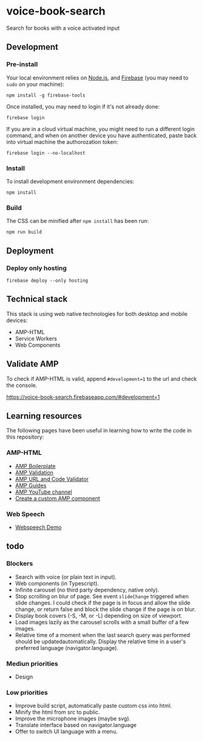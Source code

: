 # voice-book-search
Search for books with a voice activated input

## Development

### Pre-install
Your local environment relies on [Node.js](https://nodejs.org), and [Firebase](https://firebase.google.com/) (you may need to `sudo` on your machine):

```
npm install -g firebase-tools
```

Once installed, you may need to login if it's not already done:

```
firebase login
```

If you are in a cloud virtual machine, you might need to run a different login command, and when on another device you have authenticated, paste back into virtual machine the authorozation token:

```
firebase login --no-localhost
```

### Install
To install development environment dependencies:

```
npm install
```

### Build
The CSS can be minified after `npm install` has been run:

```
npm run build
```

## Deployment

### Deploy only hosting
```
firebase deploy --only hosting
```

## Technical stack
This stack is using web native technologies for both desktop and mobile devices:
- AMP-HTML
- Service Workers
- Web Components

## Validate AMP
To check if AMP-HTML is valid, append `#development=1` to the url and check the console.

https://voice-book-search.firebaseapp.com/#development=1

## Learning resources
The following pages have been useful in learning how to write the code in this repository:

### AMP-HTML
- [AMP Boilerplate](https://amp.dev/boilerplate/)
- [AMP Validation](https://amp.dev/documentation/guides-and-tutorials/learn/validation-workflow/validate_amp)
- [AMP URL and Code Validator](https://search.google.com/test/amp)
- [AMP Guides](https://amp.dev/documentation/guides-and-tutorials/start/create/basic_markup?format=websites)
- [AMP YouTube channel](https://www.youtube.com/watch?v=OO9oKhs80aI&list=PLXTOW_XMsIDQf5mXiTT6MhdYluziN7dwP&index=4)
- [Create a custom AMP component](https://codelabs.developers.google.com/codelabs/creating-your-first-amp-component/index.html?index=..%2F..index#1)

### Web Speech
- [Webspeech Demo](https://github.com/googlearchive/webplatform-samples/tree/master/webspeechdemo)

## todo

### Blockers
- Search with voice (or plain text in input).
- Web components (in Typescript).
- Infinite carousel (no third party dependency, native only).
- Stop scrolling on blur of page. See event `slideChange` triggered when slide changes. I could check if the page is in focus and allow the slide change, or return false and block the slide change if the page is on blur.
- Display book covers (-S, -M, or -L) depending on size of viewport.
- Load images lazily as the carousel scrolls with a small buffer of a few images.
- Relative time of a moment when the last search query was performed should be updatedautomatically. Display the relative time in a user's preferred language (navigator.language).

### Mediun priorities
- Design

### Low priorities
- Improve build script, automatically paste custom css into html.
- Minify the html from src to public.
- Improve the microphone images (maybe svg).
- Translate interface based on navigator.language
- Offer to switch UI language with a menu.
